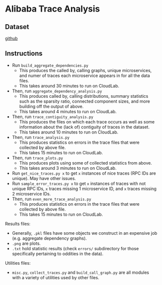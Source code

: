 # Alibaba Trace Analysis

## Dataset

[github](https://github.com/alibaba/clusterdata/tree/master/cluster-trace-microservices-v2021)

## Instructions 

* Run `build_aggregate_dependencies.py`
    * This produces the called by, calling graphs, unique microservices, and numer of traces each microservice appears in for all the data files.
    * This takes around 30 minutes to run on CloudLab. 
* Then, run `aggregate_dependency_analysis.py`
    * This produces called by, calling distributions, summary statistics such as the sparsity ratio, connected component sizes, and more building off the output of above. 
    * This takes around 4 minutes to run on CloudLab.
* Then, run `trace_contiguity_analysis.py` 
    * This produces the files on which each trace occurs as well as some information about the (lack of) contiguity of traces in the dataset. 
    * This takes around 10 minutes to run on CloudLab.
* Then, run `trace_analysis.py`
    * This produces statistics on errors in the trace files that were collected by above file.
    * This takes 15 minutes to run on CloudLab.
* Then, run `trace_plots.py` 
    * This produces plots using some of collected statistics from above.
    * This takes around 3 minutes to run on CloudLab.
* Run `get_nice_traces.py x` to get `x` instances of nice traces (RPC IDs are unique). May have other issues.
* Run `sample_error_traces.py x` to get `x` instances of traces with not unique RPC IDs, `x` traces missing 1 microservice ID, and `x` traces missing 2 microservice IDs.
* Then, run `even_more_trace_analysis.py`
    * This produces statistics on errors in the trace files that were collected by above file.
    * This takes 15 minutes to run on CloudLab.

Results files: 
* Generally, `.pkl` files have some objects we construct in an expensive job (e.g. aggregate dependency graphs). 
* `.png` are plots.
* `.txt` hold statistic results (check `errors/` subdirectory for those specifically pertaining to oddities in the data).

Utilities files: 
* `misc.py`, `collect_traces.py` and `build_call_graph.py` are all modules with a variety of utilities used by other files.